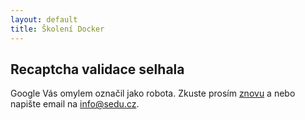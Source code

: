 ```yaml
---
layout: default
title: Školení Docker
---
```


## Recaptcha validace selhala

Google Vás omylem označil jako robota. Zkuste prosím [znovu](javascript:history.back()) a nebo napište email na <info@sedu.cz>.


